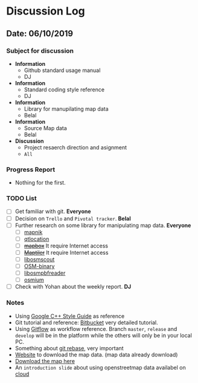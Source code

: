 # Discussion Log

## Date: 06/10/2019

### Subject for discussion

<!-- Anyone in the team can raise a discussion subject before the meeting. Just change the `subject` part directly for the upcoming discussion

It can be

1. share the information about the project ( coding ticks, algorithms etc.)
2. share the progress of their ( got into trouble, delay etc. )
3. new plan for future work ( task assignment etc.)
4. any thing else if you feel like discussing
5. simple format:

- **type**
  - keyword
  - who will be in charge of this part -->

- **Information**
  - Github standard usage manual
  - DJ
- **Information**
  - Standard coding style reference
  - DJ
- **Information**
  - Library for manupilating map data
  - Belal
- **Information**
  - Source Map data
  - Belal
- **Discussion**
  - Project resaerch direction and asignment
  - `All`

### Progress Report

- Nothing for the first.

### TODO List

- [ ] Get familiar with git. **Everyone**
- [ ] Decision on `Trello` and `Pivotal tracker`. **Belal**
- [ ] Further research on some library for manipulating map data. **Everyone**
  - [ ] [mapnik](https://github.com/mapnik/mapnik)
  - [ ] [qtlocation](https://doc.qt.io/qt-5/location-plugin-mapboxgl.html)
  - [ ] ~~[mapbox]()~~ It require Internet access
  - [ ] ~~[Maptiler]()~~ It require Internet access
  - [ ] [libosmscout](https://github.com/Framstag/libosmscout)
  - [ ] [OSM-binary](https://github.com/scrosby/OSM-binary)
  - [ ] [libosmpbfreader](https://github.com/CanalTP/libosmpbfreader)
  - [ ] [osmium](https://github.com/joto/osmium)
- [ ] Check with Yohan about the weekly report. **DJ**

### Notes

- Using [Google C++ Style Guide](https://google.github.io/styleguide/cppguide.html) as reference
- Git tutorial and reference: [Bitbucket](https://www.atlassian.com/git/tutorials/what-is-version-control) very detailed tutorial.
- Using [Gitflow](https://www.atlassian.com/git/tutorials/comparing-workflows/gitflow-workflow) as workflow reference. Branch `master`, `release` and `develop` will be in the platform while the others will only be in your local PC.
- Something about [git rebase](https://www.atlassian.com/git/tutorials/merging-vs-rebasing#workflow-walkthrough), very important
- [Website](https://extract.bbbike.org) to download the map data. (map data already download)
- [Download the map here](https://1drv.ms/u/s!Ak5vTudxDjY5hSsx4VxW767tC-vy?e=SkfjbY)
- An `introduction slide` about using openstreetmap data availabel on [cloud](https://1drv.ms/u/s!Ak5vTudxDjY5hSsx4VxW767tC-vy?e=SkfjbY)
